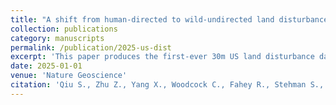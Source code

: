 ```yaml
---
title: "A shift from human-directed to wild-undirected land disturbances in the US"
collection: publications
category: manuscripts
permalink: /publication/2025-us-dist
excerpt: 'This paper produces the first-ever 30m US land disturbance dataset, and documents land disturbance regime shift 1988-2022.'
date: 2025-01-01
venue: 'Nature Geoscience'
citation: 'Qiu S., Zhu Z., Yang X., Woodcock C., Fahey R., Stehman S., Zhang Y., Cullerton M., Grinstead A., Hong F., Song K., Suh J., Li T., Ren W., Nemani R. (2025). &quot;A shift from human-directed to wild-undirected land disturbances in the US.&quot; <i>Nature Geoscience</i>. in Press.'
---
```


